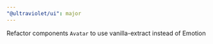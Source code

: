 ```yaml
---
"@ultraviolet/ui": major
---
```


Refactor components `Avatar` to use vanilla-extract instead of Emotion